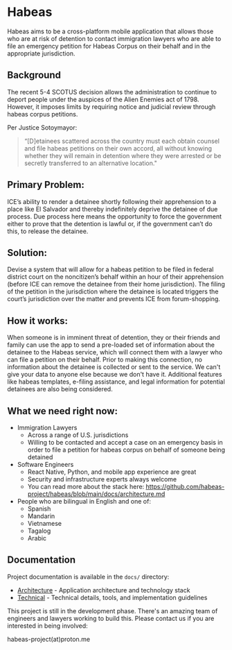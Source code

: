 # Habeas

Habeas aims to be a cross-platform mobile application that allows those who are at risk of detention to contact immigration lawyers who are able to file an emergency petition for Habeas Corpus on their behalf and in the appropriate jurisdiction.

## Background
The recent 5-4 SCOTUS decision allows the administration to continue to deport people under the auspices of the Alien Enemies act of 1798. However, it imposes limits by requiring notice and judicial review through habeas corpus petitions.

Per Justice Sotoymayor:
> “[D]etainees scattered across the country must each obtain counsel and file habeas petitions on their own accord, all without knowing whether they will remain in detention where they were arrested or be secretly transferred to an alternative location."

## Primary Problem:
ICE’s ability to render a detainee shortly following their apprehension to a place like El Salvador and thereby indefinitely deprive the detainee of due process. Due process here means the opportunity to force the government either to prove that the detention is lawful or, if the government can’t do this, to release the detainee.

## Solution:
Devise a system that will allow for a habeas petition to be filed in federal district court on the noncitizen’s behalf within an hour of their apprehension (before ICE can remove the detainee from their home jurisdiction). The filing of the petition in the jurisdiction where the detainee is located triggers the court’s jurisdiction over the matter and prevents ICE from forum-shopping.

## How it works:
When someone is in imminent threat of detention, they or their friends and family can use the app to send a pre-loaded set of information about the detainee to the Habeas service, which will connect them with a lawyer who can file a petition on their behalf. Prior to making this connection, no information about the detainee is collected or sent to the service. We can't give your data to anyone else because we don't have it. Additional features like habeas templates, e-filing assistance, and legal information for potential detainees are also being considered.

## What we need right now:
- Immigration Lawyers
  - Across a range of U.S. jurisdictions
  - Willing to be contacted and accept a case on an emergency basis in order to file a petition for habeas corpus on behalf of someone being detained
- Software Engineers
  - React Native, Python, and mobile app experience are great
  - Security and infrastructure experts always welcome
  - You can read more about the stack here: https://github.com/habeas-project/habeas/blob/main/docs/architecture.md
- People who are bilingual in English and one of:
  - Spanish
  - Mandarin
  - Vietnamese
  - Tagalog
  - Arabic

## Documentation

Project documentation is available in the `docs/` directory:
- [Architecture](docs/architecture.md) - Application architecture and technology stack
- [Technical](docs/technical.md) - Technical details, tools, and implementation guidelines


This project is still in the development phase. There's an amazing team of engineers and lawyers working to build this. Please contact us if you are interested in being involved:

habeas-project(at)proton.me
